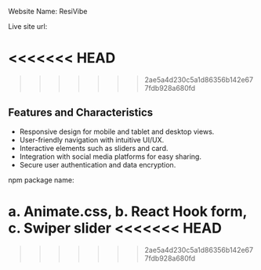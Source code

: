 Website Name: 
ResiVibe

Live site url:


<<<<<<< HEAD
=======




>>>>>>> 2ae5a4d230c5a1d86356b142e677fdb928a680fd
## Features and Characteristics
- Responsive design for mobile and tablet and desktop views.
- User-friendly navigation with intuitive UI/UX.
- Interactive elements such as sliders and card.
- Integration with social media platforms for easy sharing.
- Secure user authentication and data encryption.

npm package name:

a. Animate.css,
b. React Hook form,
c. Swiper slider
<<<<<<< HEAD
=======

>>>>>>> 2ae5a4d230c5a1d86356b142e677fdb928a680fd
